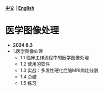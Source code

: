[**中文**](./README.md) | [**English**](./README_EN.md)

# 医学图像处理

- **2024 8.3**
- 1.医学图像处理 
  - 1.1 临床工作流程中的医学图像处理
  - 1.2 使用的软件
  - 1.3 实战：多发性硬化症脑MRI病灶分割
  - 1.4 总结
  - 1.5 练习 
